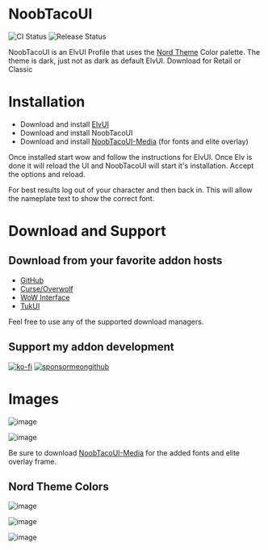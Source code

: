 # NoobTacoUI

![CI Status](https://github.com/NoobTaco/NoobTacoUI/workflows/CI/badge.svg) ![Release Status](https://github.com/NoobTaco/NoobTacoUI/workflows/Release/badge.svg) 

NoobTacoUI is an ElvUI Profile that uses the [Nord Theme](https://www.nordtheme.com/) Color palette. The theme is dark, just not as dark as default ElvUI. Download for Retail or Classic

# Installation
* Download and install [ElvUI](https://www.tukui.org/download.php?ui=elvui) 
* Download and install NoobTacoUI
* Download and install [NoobTacoUI-Media](https://github.com/NoobTaco/NoobTacoUI-Media) (for fonts and elite overlay)

Once installed start wow and follow the instructions for ElvUI. Once Elv is done it will reload the UI and NoobTacoUI will start it's installation. Accept the options and reload.

For best results log out of your character and then back in. This will allow the nameplate text to show the correct font. 

# Download and Support

## Download from your favorite addon hosts 
* [GitHub](https://github.com/NoobTaco/NoobTacoUI) 
* [Curse/Overwolf](https://www.curseforge.com/wow/addons/noobtacoui) 
* [WoW Interface](https://www.wowinterface.com/downloads/info25744-NoobTacoUI.html) 
* [TukUI](https://www.tukui.org/addons.php?id=187) 

Feel free to use any of the supported download managers.

## Support my addon development

[![ko-fi](https://www.ko-fi.com/img/githubbutton_sm.svg)](https://ko-fi.com/G2G01GM9G)
[![sponsormeongithub](https://user-images.githubusercontent.com/1172935/97088810-463e0e00-15e8-11eb-8078-f18da01c6e9e.png)](https://github.com/sponsors/NoobTaco)


# Images

![image](https://user-images.githubusercontent.com/1172935/96933250-fb4fb980-1474-11eb-8b43-ed2c23e8bac4.png)

![image](https://user-images.githubusercontent.com/1172935/96933106-be83c280-1474-11eb-9b40-83563a442cd0.png)

Be sure to download [NoobTacoUI-Media](https://github.com/NoobTaco/NoobTacoUI-Media) for the added fonts and elite overlay frame.

## Nord Theme Colors
![image](https://user-images.githubusercontent.com/1172935/96933367-2508e080-1475-11eb-8509-0c30a0fb635c.png)


![image](https://user-images.githubusercontent.com/1172935/96933448-4e297100-1475-11eb-97db-ad5d431ae5c6.png)

![image](https://user-images.githubusercontent.com/1172935/96933556-829d2d00-1475-11eb-8b32-b9056495a0d4.png)